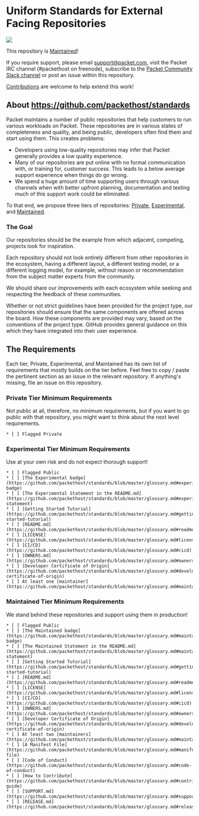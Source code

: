 # Uniform Standards for External Facing Repositories
![](https://img.shields.io/badge/stability-maintained-green.svg)

This repository is [Maintained](https://github.com/packethost/standards/blob/master/maintained-statement.md)!

If you require support, please email [support@packet.com](mailto:support@packet.com), visit the Packet IRC channel (#packethost on freenode), subscribe to the [Packet Community Slack channel](https://slack.packet.com) or post an issue within this repository.

[Contributions](https://github.com/packethost/standards/blob/master/CONTRIBUTING.md) are welcome to help extend this work!

## About https://github.com/packethost/standards
Packet maintains a number of public repositories that help customers to run various workloads on Packet. These repositories are in various states of completeness and quality, and being public, developers often find them and start using them. This creates problems:

* Developers using low-quality repositories may infer that Packet generally provides a low quality experience.
* Many of our repositories are put online with no formal communication with, or training for, customer success. This leads to a below average support experience when things do go wrong.
* We spend a huge amount of time supporting users through various channels when with better upfront planning, documentation and testing much of this support work could be eliminated.

To that end, we propose three tiers of repositories: [Private](https://github.com/packethost/standards#private-tier-minimum-requirements), [Experimental](https://github.com/packethost/standards#experimental-tier-minimum-requirements), and [Maintained](https://github.com/packethost/standards#maintained-tier-minimum-requirements).

### The Goal
Our repositories should be the example from which adjacent, competing, projects look for inspiration.

Each repository should not look entirely different from other repositories in the ecosystem, having a different layout, a different testing model, or a different logging model, for example, without reason or recommendation from the subject matter experts from the community.

We should share our improvements with each ecosystem while seeking and respecting the feedback of these communities.

Whether or not strict guidelines have been provided for the project type, our repositories should ensure that the same components are offered across the board. How these components are provided may vary, based on the conventions of the project type. GitHub provides general guidance on this which they have integrated into their user experience.

## The Requirements
Each tier, Private, Experimental, and Maintained has its own list of requirements that mostly builds on the tier before. Feel free to copy / paste the pertinent section as an issue in the relevant repository. If anything's missing, file an issue on this repository.

### Private Tier Minimum Requirements
Not public at all, therefore, no minimum requirements, but if you want to go public with that repository, you might want to think about the next level requirements.
```
* [ ] Flagged Private
```

### Experimental Tier Minimum Requirements
Use at your own risk and do not expect thorough support!
```
* [ ] Flagged Public
* [ ] [The Experimental badge](https://github.com/packethost/standards/blob/master/glossary.md#experimental-badge)
* [ ] [The Experimental Statement in the README.md](https://github.com/packethost/standards/blob/master/glossary.md#experimental-statement)
* [ ] [Getting Started Tutorial](https://github.com/packethost/standards/blob/master/glossary.md#getting-started-tutorial)
* [ ] [README.md](https://github.com/packethost/standards/blob/master/glossary.md#readmemd)
* [ ] [LICENSE](https://github.com/packethost/standards/blob/master/glossary.md#license)
* [ ] [CI/CD](https://github.com/packethost/standards/blob/master/glossary.md#cicd)
* [ ] [OWNERS.md](https://github.com/packethost/standards/blob/master/glossary.md#ownersmd)
* [ ] [Developer Certificate of Origin](https://github.com/packethost/standards/blob/master/glossary.md#developer-certificate-of-origin)
* [ ] At least one [maintainer](https://github.com/packethost/standards/blob/master/glossary.md#maintainer)
```

### Maintained Tier Minimum Requirements
We stand behind these repositories and support using them in production!
```
* [ ] Flagged Public
* [ ] [The Maintained badge](https://github.com/packethost/standards/blob/master/glossary.md#maintained-badge)
* [ ] [The Maintained Statement in the README.md](https://github.com/packethost/standards/blob/master/glossary.md#maintained-statement)
* [ ] [Getting Started Tutorial](https://github.com/packethost/standards/blob/master/glossary.md#getting-started-tutorial)
* [ ] [README.md](https://github.com/packethost/standards/blob/master/glossary.md#readmemd)
* [ ] [LICENSE](https://github.com/packethost/standards/blob/master/glossary.md#license)
* [ ] [CI/CD](https://github.com/packethost/standards/blob/master/glossary.md#cicd)
* [ ] [OWNERS.md](https://github.com/packethost/standards/blob/master/glossary.md#ownersmd)
* [ ] [Developer Certificate of Origin](https://github.com/packethost/standards/blob/master/glossary.md#developer-certificate-of-origin)
* [ ] At least two [maintainers](https://github.com/packethost/standards/blob/master/glossary.md#maintainer)
* [ ] [A Manifest File](https://github.com/packethost/standards/blob/master/glossary.md#manifest-file)
* [ ] [Code of Conduct](https://github.com/packethost/standards/blob/master/glossary.md#code-of-conduct)
* [ ] [How to Contribute](https://github.com/packethost/standards/blob/master/glossary.md#contributors-guide)
* [ ] [SUPPORT.md](https://github.com/packethost/standards/blob/master/glossary.md#supportmd)
* [ ] [RELEASE.md](https://github.com/packethost/standards/blob/master/glossary.md#releasemd)
```
